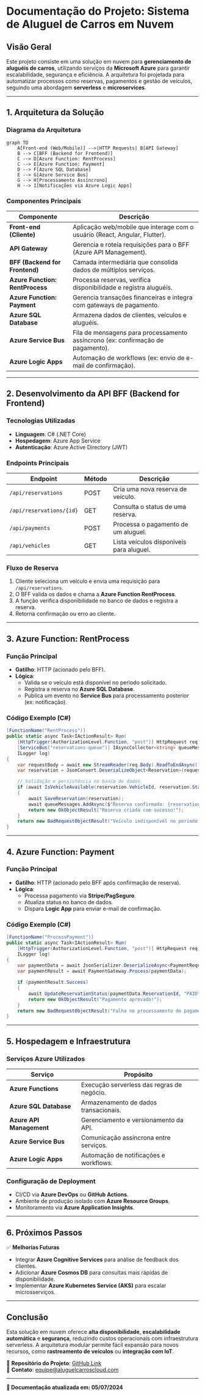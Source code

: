 # **Documentação do Projeto: Sistema de Aluguel de Carros em Nuvem**  

## **Visão Geral**  
Este projeto consiste em uma solução em nuvem para **gerenciamento de aluguéis de carros**, utilizando serviços da **Microsoft Azure** para garantir escalabilidade, segurança e eficiência. A arquitetura foi projetada para automatizar processos como reservas, pagamentos e gestão de veículos, seguindo uma abordagem **serverless** e **microservices**.  

---

## **1. Arquitetura da Solução**  

### **Diagrama da Arquitetura**  
```mermaid
graph TD
    A[Front-end (Web/Mobile)] -->|HTTP Requests| B[API Gateway]
    B --> C[BFF (Backend for Frontend)]
    C --> D[Azure Function: RentProcess]
    C --> E[Azure Function: Payment]
    D --> F[Azure SQL Database]
    E --> G[Azure Service Bus]
    G --> H[Processamento Assíncrono]
    H --> I[Notificações via Azure Logic Apps]
```  

### **Componentes Principais**  
| **Componente**               | **Descrição**                                                                 |
|------------------------------|-----------------------------------------------------------------------------|
| **Front-end (Cliente)**      | Aplicação web/mobile que interage com o usuário (React, Angular, Flutter). |
| **API Gateway**              | Gerencia e roteia requisições para o BFF (Azure API Management).           |
| **BFF (Backend for Frontend)** | Camada intermediária que consolida dados de múltiplos serviços.            |
| **Azure Function: RentProcess** | Processa reservas, verifica disponibilidade e registra aluguéis.          |
| **Azure Function: Payment**  | Gerencia transações financeiras e integra com gateways de pagamento.       |
| **Azure SQL Database**       | Armazena dados de clientes, veículos e aluguéis.                          |
| **Azure Service Bus**        | Fila de mensagens para processamento assíncrono (ex: confirmação de pagamento). |
| **Azure Logic Apps**         | Automação de workflows (ex: envio de e-mail de confirmação).              |

---

## **2. Desenvolvimento da API BFF (Backend for Frontend)**  

### **Tecnologias Utilizadas**  
- **Linguagem**: C# (.NET Core)  
- **Hospedagem**: Azure App Service  
- **Autenticação**: Azure Active Directory (JWT)  

### **Endpoints Principais**  
| **Endpoint**              | **Método** | **Descrição**                                |
|---------------------------|-----------|--------------------------------------------|
| `/api/reservations`       | POST      | Cria uma nova reserva de veículo.          |
| `/api/reservations/{id}`  | GET       | Consulta o status de uma reserva.          |
| `/api/payments`           | POST      | Processa o pagamento de um aluguel.        |
| `/api/vehicles`           | GET       | Lista veículos disponíveis para aluguel.   |

### **Fluxo de Reserva**  
1. Cliente seleciona um veículo e envia uma requisição para `/api/reservations`.  
2. O BFF valida os dados e chama a **Azure Function RentProcess**.  
3. A função verifica disponibilidade no banco de dados e registra a reserva.  
4. Retorna confirmação ou erro ao cliente.  

---

## **3. Azure Function: RentProcess**  

### **Função Principal**  
- **Gatilho**: HTTP (acionado pelo BFF).  
- **Lógica**:  
  - Valida se o veículo está disponível no período solicitado.  
  - Registra a reserva no **Azure SQL Database**.  
  - Publica um evento no **Service Bus** para processamento posterior (ex: notificação).  

### **Código Exemplo (C#)**  
```csharp
[FunctionName("RentProcess")]
public static async Task<IActionResult> Run(
    [HttpTrigger(AuthorizationLevel.Function, "post")] HttpRequest req,
    [ServiceBus("reservations-queue")] IAsyncCollector<string> queueMessages,
    ILogger log)
{
    var requestBody = await new StreamReader(req.Body).ReadToEndAsync();
    var reservation = JsonConvert.DeserializeObject<Reservation>(requestBody);

    // Validação e persistência no banco de dados
    if (await IsVehicleAvailable(reservation.VehicleId, reservation.StartDate, reservation.EndDate))
    {
        await SaveReservation(reservation);
        await queueMessages.AddAsync($"Reserva confirmada: {reservation.Id}");
        return new OkObjectResult("Reserva criada com sucesso!");
    }
    return new BadRequestObjectResult("Veículo indisponível no período solicitado.");
}
```

---

## **4. Azure Function: Payment**  

### **Função Principal**  
- **Gatilho**: HTTP (acionado pelo BFF após confirmação de reserva).  
- **Lógica**:  
  - Processa pagamento via **Stripe/PagSeguro**.  
  - Atualiza status no banco de dados.  
  - Dispara **Logic App** para enviar e-mail de confirmação.  

### **Código Exemplo (C#)**  
```csharp
[FunctionName("ProcessPayment")]
public static async Task<IActionResult> Run(
    [HttpTrigger(AuthorizationLevel.Function, "post")] HttpRequest req,
    ILogger log)
{
    var paymentData = await JsonSerializer.DeserializeAsync<PaymentRequest>(req.Body);
    var paymentResult = await PaymentGateway.Process(paymentData);

    if (paymentResult.Success)
    {
        await UpdateReservationStatus(paymentData.ReservationId, "PAID");
        return new OkObjectResult("Pagamento aprovado!");
    }
    return new BadRequestObjectResult("Falha no processamento do pagamento.");
}
```

---

## **5. Hospedagem e Infraestrutura**  

### **Serviços Azure Utilizados**  
| **Serviço**               | **Propósito**                                  |
|---------------------------|----------------------------------------------|
| **Azure Functions**       | Execução serverless das regras de negócio.   |
| **Azure SQL Database**    | Armazenamento de dados transacionais.        |
| **Azure API Management**  | Gerenciamento e versionamento da API.        |
| **Azure Service Bus**     | Comunicação assíncrona entre serviços.       |
| **Azure Logic Apps**      | Automação de notificações e workflows.       |

### **Configuração de Deployment**  
- CI/CD via **Azure DevOps** ou **GitHub Actions**.  
- Ambiente de produção isolado com **Azure Resource Groups**.  
- Monitoramento via **Azure Application Insights**.  

---

## **6. Próximos Passos**  
✅ **Melhorias Futuras**  
- Integrar **Azure Cognitive Services** para análise de feedback dos clientes.  
- Adicionar **Azure Cosmos DB** para consultas mais rápidas de disponibilidade.  
- Implementar **Azure Kubernetes Service (AKS)** para escalar microsserviços.  

---

## **Conclusão**  
Esta solução em nuvem oferece **alta disponibilidade**, **escalabilidade automática** e **segurança**, reduzindo custos operacionais com infraestrutura serverless. A arquitetura modular permite fácil expansão para novos recursos, como **rastreamento de veículos** ou **integração com IoT**.  

📌 **Repositório do Projeto**: [GitHub Link](#)  
📧 **Contato**: [equipe@aluguelcarroscloud.com](#)  

--- 

**🔹 Documentação atualizada em: 05/07/2024**
